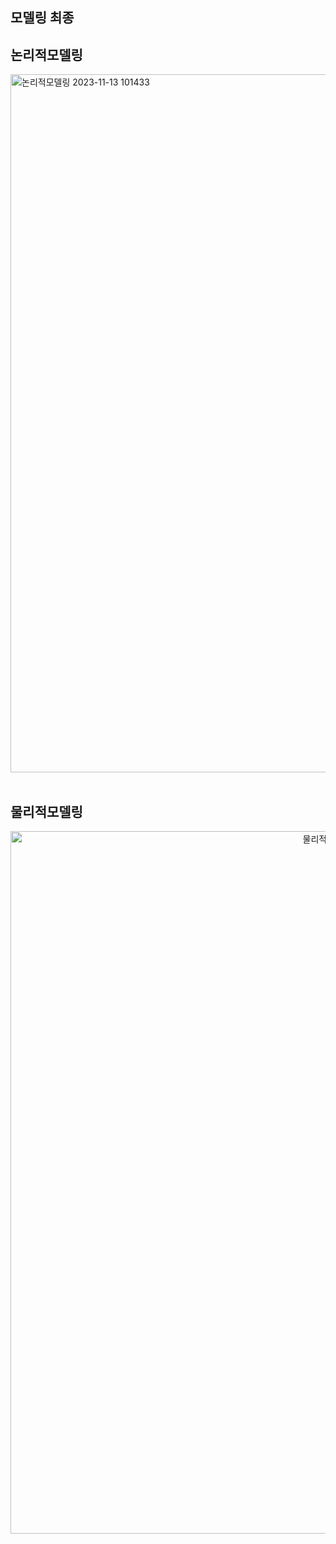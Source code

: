 <h2>모델링 최종 </h2>

<h2>논리적모델링</h2>

<img width="1117" alt="논리적모델링 2023-11-13 101433" src="https://github.com/MoonSooJeong/team6_v2sbm3c/assets/114398255/f2f313bc-8c20-460b-9b92-67198e8367b0">
</div>
<br><br>
<h2>물리적모델링</h2>
<div align="center">
<img width="1124" alt="물리적모델링 2023-11-13 101445"   src="https://github.com/MoonSooJeong/team6_v2sbm3c/assets/114398255/bf8987b3-2872-43c6-a942-8eabaceccf9e">
</div>
